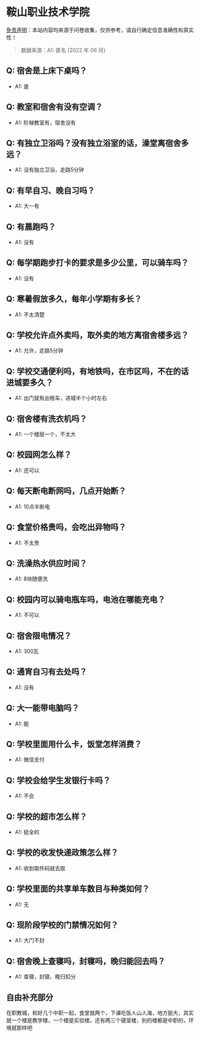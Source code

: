 # 鞍山职业技术学院

[免责声明](https://colleges.chat/#_3)：本站内容均来源于问卷收集，仅供参考，请自行确定信息准确性和真实性！

> 数据来源：A1: 匿名 (2022 年 06 月)

## Q: 宿舍是上床下桌吗？

- A1: 是

## Q: 教室和宿舍有没有空调？

- A1: 阶梯教室有，宿舍没有

## Q: 有独立卫浴吗？没有独立浴室的话，澡堂离宿舍多远？

- A1: 没有独立卫浴，走路5分钟

## Q: 有早自习、晚自习吗？

- A1: 大一有

## Q: 有晨跑吗？

- A1: 没有

## Q: 每学期跑步打卡的要求是多少公里，可以骑车吗？

- A1: 没有

## Q: 寒暑假放多久，每年小学期有多长？

- A1: 不太清楚

## Q: 学校允许点外卖吗，取外卖的地方离宿舍楼多远？

- A1: 允许，走路5分钟

## Q: 学校交通便利吗，有地铁吗，在市区吗，不在的话进城要多久？

- A1: 出门就有出租车，进城半个小时左右

## Q: 宿舍楼有洗衣机吗？

- A1: 一个楼层一个，不太大

## Q: 校园网怎么样？

- A1: 还可以

## Q: 每天断电断网吗，几点开始断？

- A1: 10点半断电

## Q: 食堂价格贵吗，会吃出异物吗？

- A1: 不太贵

## Q: 洗澡热水供应时间？

- A1: 8块随便洗

## Q: 校园内可以骑电瓶车吗，电池在哪能充电？

- A1: 不可以

## Q: 宿舍限电情况？

- A1: 300瓦

## Q: 通宵自习有去处吗？

- A1: 没有

## Q: 大一能带电脑吗？

- A1: 能

## Q: 学校里面用什么卡，饭堂怎样消费？

- A1: 微信支付

## Q: 学校会给学生发银行卡吗？

- A1: 不会

## Q: 学校的超市怎么样？

- A1: 挺全的

## Q: 学校的收发快递政策怎么样？

- A1: 收到取件码就去取

## Q: 学校里面的共享单车数目与种类如何？

- A1: 无

## Q: 现阶段学校的门禁情况如何？

- A1: 大门不封

## Q: 宿舍晚上查寝吗，封寝吗，晚归能回去吗？

- A1: 查寝，封寝，晚归扣分

## 自由补充部分

在职教城，和好几个中职一起，食堂就两个，下课吃饭人山人海，地方挺大，其实就一个楼是教学楼，一个楼是实验楼，还有两三个寝室楼，别的楼都是中职的，环境就那样吧